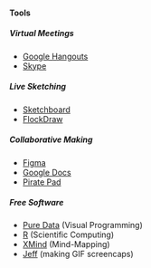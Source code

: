 #### Tools

##### Virtual Meetings

- [Google Hangouts](https://hangouts.google.com)
- [Skype](https://www.skype.com/en/)

##### Live Sketching

- [Sketchboard](https://sketchboard.io/)
- [FlockDraw](http://flockdraw.com/)

##### Collaborative Making

- [Figma](https://www.figma.com/)
- [Google Docs](http://docs.google.com)
- [Pirate Pad](http://piratepad.net/)

##### Free Software

- [Pure Data](http://puredata.info/) (Visual Programming)
- [R](https://www.r-project.org/) (Scientific Computing)
- [XMind](https://www.xmind.net/) (Mind-Mapping)
- [Jeff](https://itunes.apple.com/us/app/jeff/id934011232?mt=12) (making GIF screencaps)